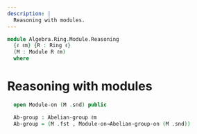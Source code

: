 ```yaml
---
description: |
  Reasoning with modules.
---
```

<!--
```agda
open import Algebra.Ring.Module
open import Algebra.Group.Ab
open import Algebra.Group
open import Algebra.Ring

open import Cat.Prelude hiding (_+_)
```
-->
```agda
module Algebra.Ring.Module.Reasoning
  {ℓ ℓm} {R : Ring ℓ}
  (M : Module R ℓm)
  where
```

# Reasoning with modules

```agda
  open Module-on (M .snd) public

  Ab-group : Abelian-group ℓm
  Ab-group = (M .fst , Module-on→Abelian-group-on (M .snd))
```
